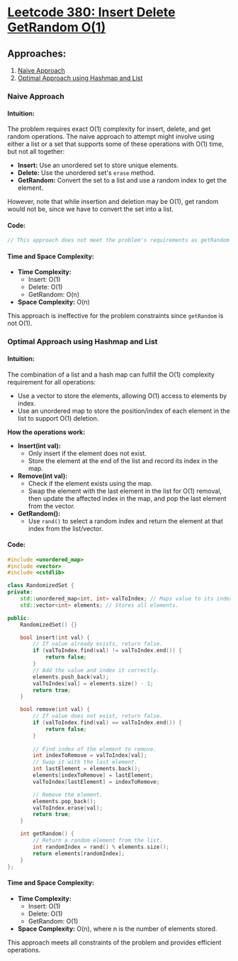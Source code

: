 # [Leetcode 380: Insert Delete GetRandom O(1)](https://leetcode.com/problems/insert-delete-getrandom-o1/)

## Approaches:
1. [Naive Approach](#naive-approach)
2. [Optimal Approach using Hashmap and List](#optimal-approach-using-hashmap-and-list)

### Naive Approach

#### Intuition:
The problem requires exact O(1) complexity for insert, delete, and get random operations. The naive approach to attempt might involve using either a list or a set that supports some of these operations with O(1) time, but not all together:

- **Insert:** Use an unordered set to store unique elements.
- **Delete:** Use the unordered set's `erase` method.
- **GetRandom:** Convert the set to a list and use a random index to get the element.

However, note that while insertion and deletion may be O(1), get random would not be, since we have to convert the set into a list.

#### Code:

```cpp
// This approach does not meet the problem's requirements as getRandom is not O(1)
```

#### Time and Space Complexity:
- **Time Complexity:** 
  - Insert: O(1)
  - Delete: O(1)
  - GetRandom: O(n)
- **Space Complexity:** O(n)

This approach is ineffective for the problem constraints since `getRandom` is not O(1).

### Optimal Approach using Hashmap and List

#### Intuition:
The combination of a list and a hash map can fulfill the O(1) complexity requirement for all operations:
- Use a vector to store the elements, allowing O(1) access to elements by index.
- Use an unordered map to store the position/index of each element in the list to support O(1) deletion.

**How the operations work:**
- **Insert(int val):** 
  - Only insert if the element does not exist.
  - Store the element at the end of the list and record its index in the map.
- **Remove(int val):** 
  - Check if the element exists using the map.
  - Swap the element with the last element in the list for O(1) removal, then update the affected index in the map, and pop the last element from the vector.
- **GetRandom():**
  - Use `rand()` to select a random index and return the element at that index from the list/vector.

#### Code:

```cpp
#include <unordered_map>
#include <vector>
#include <cstdlib>

class RandomizedSet {
private:
    std::unordered_map<int, int> valToIndex; // Maps value to its index in the vector.
    std::vector<int> elements; // Stores all elements.

public:
    RandomizedSet() {}

    bool insert(int val) {
        // If value already exists, return false.
        if (valToIndex.find(val) != valToIndex.end()) {
            return false;
        }
        // Add the value and index it correctly.
        elements.push_back(val);
        valToIndex[val] = elements.size() - 1;
        return true;
    }

    bool remove(int val) {
        // If value does not exist, return false.
        if (valToIndex.find(val) == valToIndex.end()) {
            return false;
        }
        
        // Find index of the element to remove.
        int indexToRemove = valToIndex[val];
        // Swap it with the last element.
        int lastElement = elements.back();
        elements[indexToRemove] = lastElement;
        valToIndex[lastElement] = indexToRemove;

        // Remove the element.
        elements.pop_back();
        valToIndex.erase(val);
        return true;
    }

    int getRandom() {
        // Return a random element from the list.
        int randomIndex = rand() % elements.size();
        return elements[randomIndex];
    }
};
```

#### Time and Space Complexity:
- **Time Complexity:** 
  - Insert: O(1)
  - Delete: O(1)
  - GetRandom: O(1)
- **Space Complexity:** O(n), where n is the number of elements stored. 

This approach meets all constraints of the problem and provides efficient operations.

